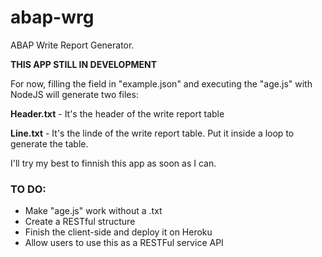 # abap-wrg
ABAP Write Report Generator.

<b>THIS APP STILL IN DEVELOPMENT</b>

For now, filling the field in "example.json" and executing the "age.js" with NodeJS will generate two files:

<b>Header.txt</b> - It's the header of the write report table

<b>Line.txt</b> - It's the linde of the write report table. Put it inside a loop to generate the table.

I'll try my best to finnish this app as soon as I can.

<h3>TO DO:</h3>
<ul>
	<li>Make "age.js" work without a .txt</li>
	<li>Create a RESTful structure</li>
	<li>Finish the client-side and deploy it on Heroku</li>
	<li>Allow users to use this as a RESTFul service API</li>
</ul>